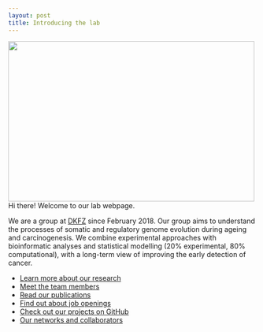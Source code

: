 ```yaml
---
layout: post
title: Introducing the lab
---
```


<p class="message">
  <img src='{{"/public/group.jpg" | absolute_url}}' width="500" height="325" class="image_center"/>
  Hi there! Welcome to our lab webpage.
</p>

We are a group at [DKFZ](https://www.dkfz.de/en/somatische-evolution-frueherkennung/index.php) since February 2018. Our group aims to understand the processes of somatic and regulatory genome evolution during ageing and carcinogenesis. We combine experimental approaches with bioinformatic analyses and statistical modelling (20% experimental, 80% computational), with a long-term view of improving the early detection of cancer.

* [Learn more about our research](https://goncalves-lab.github.io/about/)
* [Meet the team members](https://goncalves-lab.github.io/people/)
* [Read our publications](https://goncalves-lab.github.io/publications/)
* [Find out about job openings](https://goncalves-lab.github.io/jobs/)
* [Check out our projects on GitHub](https://github.com/goncalves-lab)
* [Our networks and collaborators](https://goncalves-lab.github.io/collaborators/)
